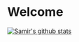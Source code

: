# Welcome

[![Samir's github stats](https://github-readme-stats.vercel.app/api?username=SamirIngley&show_icons=true&theme=radical)](https://github.com/SamirIngley/SamirIngley)

<!--
**SamirIngley/SamirIngley** is a ✨ _special_ ✨ repository because its `README.md` (this file) appears on your GitHub profile.

Here are some ideas to get you started:

- 🔭 I’m currently working on ...
- 🌱 I’m currently learning ...
- 👯 I’m looking to collaborate on ...
- 🤔 I’m looking for help with ...
- 💬 Ask me about ...
- 📫 How to reach me: ...
- 😄 Pronouns: ...
- ⚡ Fun fact: ...
-->
